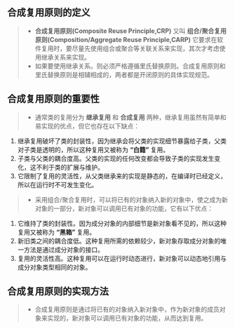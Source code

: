 ## 合成复用原则的定义
> * **合成复用原则(Composite Reuse Principle,CRP)** 又叫 **组合/聚合复用原则(Composition/Aggregate Reuse Principle,CARP)** 它要求在软件复用时，要尽量先使用组合或聚合等关联关系来实现，其次才考虑使用继承关系来实现。
> * 如果要使用继承关系。则必须严格遵循里氏替换原则。合成复用原则和里氏替换原则是相辅相成的，两者都是开闭原则的具体实现规范。
## 合成复用原则的重要性
> * 通常类的复用分为 **继承复用** 和 **合成复用** 两种，继承复用虽然有简单和易实现的优点，但它也存在以下缺点：
1. 继承复用破坏了类的封装性，因为继承会将父类的实现细节暴露给子类，父类对子类是透明的，所以这种复用又被称为 **“白籍”** 复用。
2. 子类与父类的耦合度高。父类的实现的任何改变都会导致子类的实现发生变化，这不利于类的扩展与维护。
3. 它限制了复用的灵活性，从父类继承来的实现是静态的，在编译时已经定义，所以在运行时不可发生变化。
> * 采用组合/聚合复用时，可以将已有的对象纳入新的对象中，使之成为新对象的一部分，新对象可以调用已有对象的功能，它有以下优点：
1. 它维持了类的封装性。因为成分对象的内部细节是新对象看不见的，所以这种复用又被称为 **“黑箱”** 复用。
2. 新旧类之间的耦合度低。这种复用所需的依赖较少，新对象存取成分对象的唯一方法是通过成分对象的接口。
3. 复用的灵活性高。这种复用可以在运行时动态进行，新对象可以动态地引用与成分对象类型相同的对象。
## 合成复用原则的实现方法
> * 合成复用原则是通过将已有的对象纳入新对象中，作为新对象的成员对象来实现的，新对象可以调用已有对象的功能，从而达到复用。
